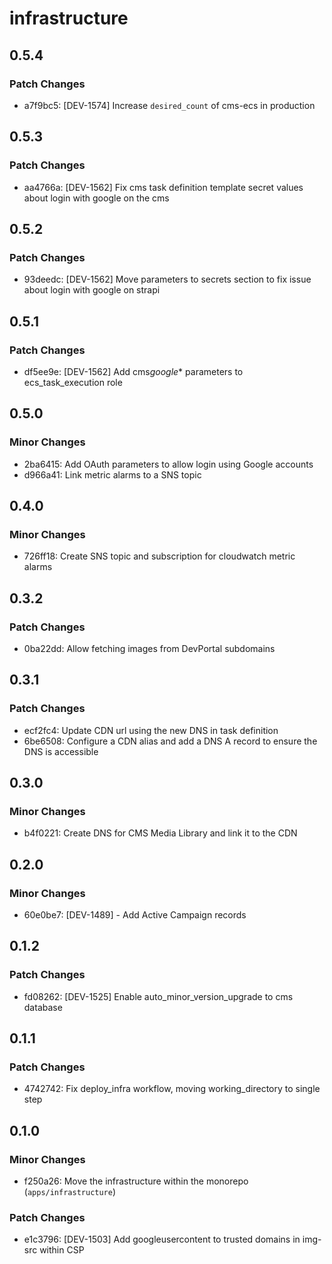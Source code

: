 # infrastructure

## 0.5.4

### Patch Changes

- a7f9bc5: [DEV-1574] Increase `desired_count` of cms-ecs in production

## 0.5.3

### Patch Changes

- aa4766a: [DEV-1562] Fix cms task definition template secret values about login with google on the cms

## 0.5.2

### Patch Changes

- 93deedc: [DEV-1562] Move parameters to secrets section to fix issue about login with google on strapi

## 0.5.1

### Patch Changes

- df5ee9e: [DEV-1562] Add cms*google*\* parameters to ecs_task_execution role

## 0.5.0

### Minor Changes

- 2ba6415: Add OAuth parameters to allow login using Google accounts
- d966a41: Link metric alarms to a SNS topic

## 0.4.0

### Minor Changes

- 726ff18: Create SNS topic and subscription for cloudwatch metric alarms

## 0.3.2

### Patch Changes

- 0ba22dd: Allow fetching images from DevPortal subdomains

## 0.3.1

### Patch Changes

- ecf2fc4: Update CDN url using the new DNS in task definition
- 6be6508: Configure a CDN alias and add a DNS A record to ensure the DNS is accessible

## 0.3.0

### Minor Changes

- b4f0221: Create DNS for CMS Media Library and link it to the CDN

## 0.2.0

### Minor Changes

- 60e0be7: [DEV-1489] - Add Active Campaign records

## 0.1.2

### Patch Changes

- fd08262: [DEV-1525] Enable auto_minor_version_upgrade to cms database

## 0.1.1

### Patch Changes

- 4742742: Fix deploy_infra workflow, moving working_directory to single step

## 0.1.0

### Minor Changes

- f250a26: Move the infrastructure within the monorepo (`apps/infrastructure`)

### Patch Changes

- e1c3796: [DEV-1503] Add googleusercontent to trusted domains in img-src within CSP
